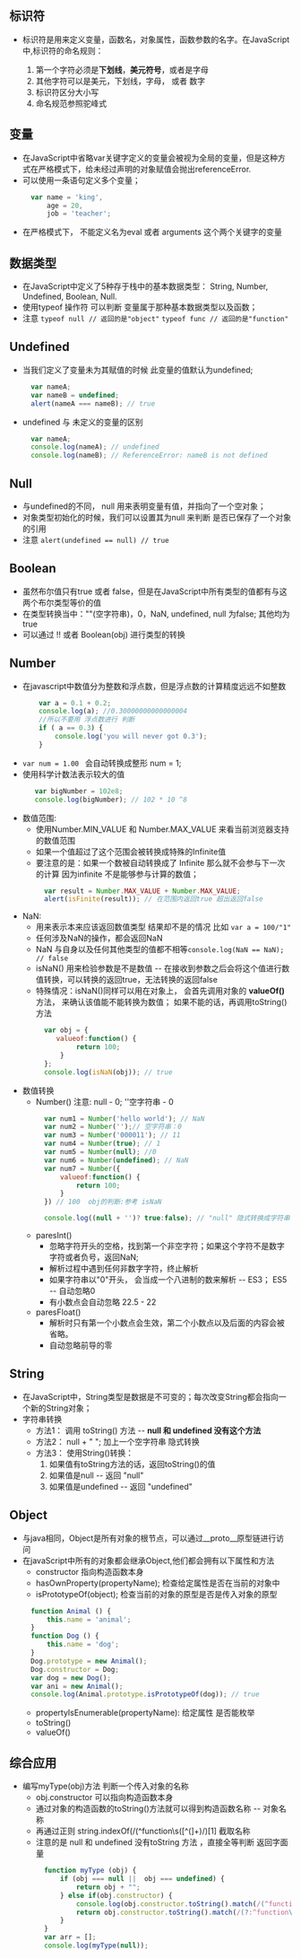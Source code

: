 标识符
--
* 标识符是用来定义变量，函数名，对象属性，函数参数的名字。在JavaScript中,标识符的命名规则：

    1. 第一个字符必须是**下划线**，**美元符号**，或者是字母
    2. 其他字符可以是美元，下划线，字母， 或者 数字
    3. 标识符区分大小写
    4. 命名规范参照驼峰式  

变量
--
* 在JavaScript中省略var关键字定义的变量会被视为全局的变量，但是这种方式在严格模式下，给未经过声明的对象赋值会抛出referenceError.
* 可以使用一条语句定义多个变量；
    ```js
      var name = 'king',
          age = 20,
          job = 'teacher';
    ```
* 在严格模式下， 不能定义名为eval 或者 arguments 这个两个关键字的变量 

数据类型
--
* 在JavaScript中定义了5种存于栈中的基本数据类型： String, Number, Undefined, Boolean, Null.
* 使用typeof 操作符 可以判断 变量属于那种基本数据类型以及函数；  
* 注意
`typeof null // 返回的是"object"`
`typeof func // 返回的是"function"`

Undefined
--
* 当我们定义了变量未为其赋值的时候 此变量的值默认为undefined;
    ```js
      var nameA;
      var nameB = undefined;
      alert(nameA === nameB); // true
    ```
* undefined 与 未定义的变量的区别 
    ```js
      var nameA; 
      console.log(nameA); // undefined
      console.log(nameB); // ReferenceError: nameB is not defined
    ```

Null
--
* 与undefined的不同， null 用来表明变量有值，并指向了一个空对象；
* 对象类型初始化的时候，我们可以设置其为null 来判断 是否已保存了一个对象的引用
* 注意 `alert(undefined == null) // true`

Boolean
--
* 虽然布尔值只有true 或者 false，但是在JavaScript中所有类型的值都有与这两个布尔类型等价的值
* 在类型转换当中：""(空字符串)，0，NaN, undefined, null 为false; 
其他均为true 
* 可以通过 !! 或者 Boolean(obj) 进行类型的转换 

Number 
-- 
* 在javascript中数值分为整数和浮点数，但是浮点数的计算精度远远不如整数
    ```js
        var a = 0.1 + 0.2; 
        console.log(a); //0.30000000000000004
        //所以不要用 浮点数进行 判断
        if ( a == 0.3) {
            console.log('you will never got 0.3');
        }
    ```
* `var num = 1.00 ` 会自动转换成整形 num = 1; 
* 使用科学计数法表示较大的值 
    ```js
       var bigNumber = 102e8;
       console.log(bigNumber); // 102 * 10 ^8    
    ```
* 数值范围:
    * 使用Number.MIN_VALUE  和 Number.MAX_VALUE 来看当前浏览器支持的数值范围
    * 如果一个值超过了这个范围会被转换成特殊的Infinite值
    * 要注意的是：如果一个数被自动转换成了 Infinite 那么就不会参与下一次的计算
     因为infinite 不是能够参与计算的数值；
        ```js
          var result = Number.MAX_VALUE + Number.MAX_VALUE;
          alert(isFinite(result)); // 在范围内返回true 超出返回false 
       ```  
* NaN:
    * 用来表示本来应该返回数值类型 结果却不是的情况 比如 `var a = 100/"1"`
    * 任何涉及NaN的操作，都会返回NaN
    * NaN 与自身以及任何其他类型的值都不相等`console.log(NaN == NaN); // false`
    * isNaN() 用来检验参数是不是数值 -- 在接收到参数之后会将这个值进行数值转换，可以转换的返回true，无法转换的返回false
    * 特殊情况：isNaN()同样可以用在对象上， 会首先调用对象的 **valueOf()** 方法， 来确认该值能不能转换为数值；
    如果不能的话，再调用toString()方法
        ```js
          var obj = {
             valueof:function() {
                  return 100;
              } 
          };
          console.log(isNaN(obj)); // true
        ```
* 数值转换
    * Number() 注意: null - 0; ''空字符串 - 0 
        ```js
          var num1 = Number('hello world'); // NaN
          var num2 = Number('');// 空字符串：0
          var num3 = Number('000011'); // 11
          var num4 = Number(true); // 1
          var num5 = Number(null); //0 
          var num6 = Number(undefined); // NaN
          var num7 = Number({ 
              valueof:function() {
                  return 100;
              } 
          }) // 100  obj的判断:参考 isNaN
    
          console.log((null + '')? true:false); // "null" 隐式转换成字符串了 -- true
        ```
    * paresInt() 
        * 忽略字符开头的空格，找到第一个非空字符；如果这个字符不是数字字符或者负号，返回NaN;
        * 解析过程中遇到任何非数字字符，终止解析
        * 如果字符串以"0"开头， 会当成一个八进制的数来解析 -- ES3；  ES5 -- 自动忽略0
        * 有小数点会自动忽略 22.5  - 22 
    * paresFloat()
        * 解析时只有第一个小数点会生效，第二个小数点以及后面的内容会被省略。
        * 自动忽略前导的零

String
--
* 在JavaScript中，String类型是数据是不可变的；每次改变String都会指向一个新的String对象；
* 字符串转换 
    * 方法1： 调用 toString() 方法  -- **null 和 undefined 没有这个方法** 
    * 方法2：  null + " "; 加上一个空字符串 隐式转换
    * 方法3： 使用String()转换： 
        1. 如果值有toString方法的话，返回toString()的值 
        2. 如果值是null --  返回 "null"  
        3. 如果值是undefined -- 返回 "undefined"

Object
-- 
* 与java相同，Object是所有对象的根节点，可以通过__proto__原型链进行访问
* 在javaScript中所有的对象都会继承Object,他们都会拥有以下属性和方法
    * constructor 指向构造函数本身
    * hasOwnProperty(propertyName); 检查给定属性是否在当前的对象中
    * isPrototypeOf(object); 检查当前的对象的原型是否是传入对象的原型
    ```js
      function Animal () {
          this.name = 'animal';
      }
      function Dog () {
          this.name = 'dog';
      }
      Dog.prototype = new Animal();
      Dog.constructor = Dog;
      var dog = new Dog();
      var ani = new Animal();
      console.log(Animal.prototype.isPrototypeOf(dog)); // true 
    ```
    * propertyIsEnumerable(propertyName): 给定属性 是否能枚举
    * toString()
    * valueOf()

综合应用
--
* 编写myType(obj)方法 判断一个传入对象的名称
    * obj.constructor 可以指向构造函数本身
    * 通过对象的构造函数的toString()方法就可以得到构造函数名称 -- 对象名称
    * 再通过正则 string.indexOf(/(^function\s(\[^(]+)/)\[1] 截取名称
    * 注意的是 null 和 undefined 没有toString 方法 ，直接全等判断 返回字面量
        ```js
          function myType (obj) {
              if (obj === null ||  obj === undefined) {
                  return obj + "";
              } else if(obj.constructor) {
                  console.log(obj.constructor.toString().match(/(^function\s([^(]+)/))
                  return obj.constructor.toString().match(/(?:^function\s)([^(]+)/)[1];    
              }
          }
          var arr = [];
          console.log(myType(null));
        
        ``` 
    
